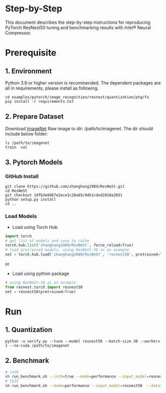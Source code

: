 Step-by-Step
============

This document describes the step-by-step instructions for reproducing PyTorch ResNest50 tuning and benchmarking results with Intel® Neural Compressor.

# Prerequisite
## 1. Environment
Python 3.6 or higher version is recommended.
The dependent packages are all in requirements, please install as following.
```shell
cd examples/pytorch/image_recognition/resnest/quantization/ptq/fx
pip install -r requirements.txt
```
## 2. Prepare Dataset
Download [ImageNet](http://www.image-net.org/) Raw image to dir: /path/to/imagenet. The dir should include below folder:
```shell
ls /path/to/imagenet
train  val
```
## 3. Pytorch Models
### GitHub Install
```shell
git clone https://github.com/zhanghang1989/ResNeSt.git
cd ResNeSt
git checkout 1dfb3e8867e2ece1c28a65c9db1cded2818a2031
python setup.py install
cd ..
```
### Load Models
- Load using Torch Hub
```python
import torch
# get list of models and save to cache
torch.hub.list('zhanghang1989/ResNeSt', force_reload=True)
# load pretrained models, using ResNeSt-50 as an example
net = torch.hub.load('zhanghang1989/ResNeSt', 'resnest50', pretrained=True)
```
or

- Load using python package
```python
# using ResNeSt-50 as an example
from resnest.torch import resnest50
net = resnest50(pretrained=True)
```

# Run
## 1. Quantization
```Shell
python -u verify.py --tune --model resnest50 --batch-size 30 --workers 1 --no-cuda /path/to/imagenet
```
## 2. Benchmark
```bash
# int8
sh run_benchmark.sh --int8=true --mode=performance --input_model=resnest50  --dataset_location=/path/to/imagenet --config=saved_results
# fp32
sh run_benchmark.sh --mode=performance --input_model=resnest50  --dataset_location=/path/to/imagenet
```
